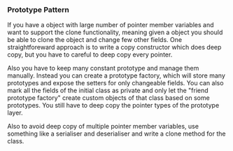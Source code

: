 <p> 

<h3> Prototype Pattern </h3>

If you have a object with large number of pointer member variables and want to support the 
clone functionality, meaning given a object you should be able to clone the object and change
few other fields. One straightforeward approach is to write a copy constructor which 
does deep copy, but you have to careful to deep copy every pointer.

Also you have to keep many constant prototype and manage them manually. 
Instead you can create a prototype factory, which will store many prototypes and expose 
the setters for only changeable fields. You can also mark all the fields of the initial class 
as private and only let the "friend prototype factory" create custom objects of that class based on some 
prototypes. You still have to deep copy the pointer types of the prototype layer. 

Also to avoid deep copy of multiple pointer member variables, use something like a serialiser and 
deserialiser and write a clone method for the class. 

</p>